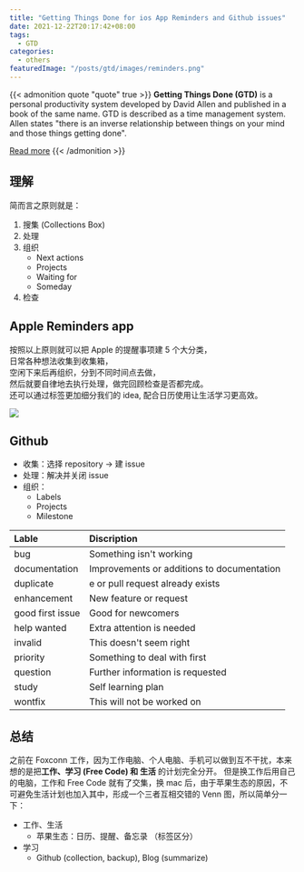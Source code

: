 ```yaml
---
title: "Getting Things Done for ios App Reminders and Github issues"
date: 2021-12-22T20:17:42+08:00
tags:
  - GTD
categories:
  - others
featuredImage: "/posts/gtd/images/reminders.png"
---
```


{{< admonition quote "quote" true >}}
**Getting Things Done (GTD)** is a personal productivity system developed by David Allen and published in a book of the same name. GTD is described as a time management system. Allen states "there is an inverse relationship between things on your mind and those things getting done". 

[Read more](https://en.wikipedia.org/wiki/Getting_Things_Done)
{{< /admonition >}}

<!--more-->

## 理解

简而言之原则就是：
1. 搜集 (Collections Box)
2. 处理
3. 组织
   - Next actions
   - Projects
   - Waiting for
   - Someday
4. 检查

## Apple Reminders app

按照以上原则就可以把 Apple 的提醒事项建 5 个大分类，  
日常各种想法收集到收集箱，  
空闲下来后再组织，分到不同时间点去做，  
然后就要自律地去执行处理，做完回顾检查是否都完成。  
还可以通过标签更加细分我们的 idea, 配合日历使用让生活学习更高效。

![](images/reminders.png)

## Github

- 收集：选择 repository -> 建 issue
- 处理：解决并关闭 issue
- 组织：
    - Labels
    - Projects
    - Milestone

| Lable            | Discription                                |
| :--------------- | :----------------------------------------- |
| bug              | Something isn't working                    |
| documentation    | Improvements or additions to documentation |
| duplicate        | e or pull request already exists           |
| enhancement      | New feature or request                     |
| good first issue | Good for newcomers                         |
| help wanted      | Extra attention is needed                  |
| invalid          | This doesn't seem right                    |
| priority         | Something to deal with first               |
| question         | Further information is requested           |
| study            | Self learning plan                         |
| wontfix          | This will not be worked on                 |

## 总结
之前在 Foxconn 工作，因为工作电脑、个人电脑、手机可以做到互不干扰，本来想的是把**工作、学习 (Free Code) 和 生活** 的计划完全分开。
但是换工作后用自己的电脑，工作和 Free Code 就有了交集，换 mac 后，由于苹果生态的原因，不可避免生活计划也加入其中，形成一个三者互相交错的 Venn 图，所以简单分一下：

- 工作、生活
    - 苹果生态：日历、提醒、备忘录 （标签区分）
 - 学习
     - Github (collection, backup), Blog (summarize)